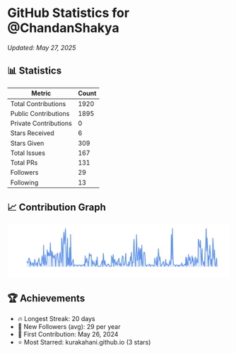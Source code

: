 # GitHub Statistics for @ChandanShakya
*Updated: May 27, 2025*

## 📊 Statistics
| Metric | Count |
|--------|--------|
| Total Contributions | 1920 |
| Public Contributions | 1895 |
| Private Contributions | 0 |
| Stars Received | 6 |
| Stars Given | 309 |
| Total Issues | 167 |
| Total PRs | 131 |
| Followers | 29 |
| Following | 13 |

## 📈 Contribution Graph

![Contribution Graph](./contribution_graph.png)

## 🏆 Achievements

- 🔥 Longest Streak: 20 days
- 👥 New Followers (avg): 29 per year
- 📅 First Contribution: May 26, 2024
- ⭐ Most Starred: kurakahani.github.io (3 stars)
